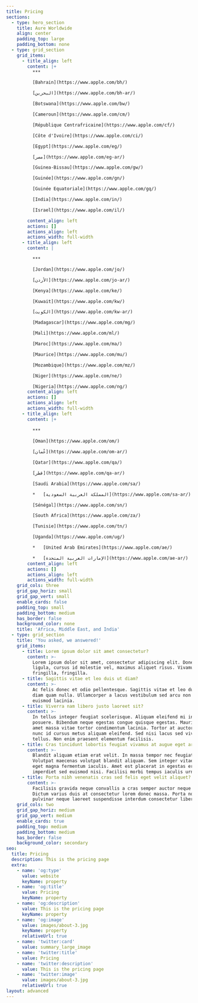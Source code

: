 ```yaml
---
title: Pricing
sections:
  - type: hero_section
    title: Aure Worldwide
    align: center
    padding_top: large
    padding_bottom: none
  - type: grid_section
    grid_items:
      - title_align: left
        content: |+
          ***

          [Bahrain](https://www.apple.com/bh/)

          [البحرين](https://www.apple.com/bh-ar/)

          [Botswana](https://www.apple.com/bw/)

          [Cameroun](https://www.apple.com/cm/)

          [République Centrafricaine](https://www.apple.com/cf/)

          [Côte d'Ivoire](https://www.apple.com/ci/)

          [Egypt](https://www.apple.com/eg/)

          [مصر](https://www.apple.com/eg-ar/)

          [Guinea-Bissau](https://www.apple.com/gw/)

          [Guinée](https://www.apple.com/gn/)

          [Guinée Equatoriale](https://www.apple.com/gq/)

          [India](https://www.apple.com/in/)

          [Israel](https://www.apple.com/il/)

        content_align: left
        actions: []
        actions_align: left
        actions_width: full-width
      - title_align: left
        content: |

          ***

          [Jordan](https://www.apple.com/jo/)

          [الأردن](https://www.apple.com/jo-ar/)

          [Kenya](https://www.apple.com/ke/)

          [Kuwait](https://www.apple.com/kw/)

          [الكويت](https://www.apple.com/kw-ar/)

          [Madagascar](https://www.apple.com/mg/)

          [Mali](https://www.apple.com/ml/)

          [Maroc](https://www.apple.com/ma/)

          [Maurice](https://www.apple.com/mu/)

          [Mozambique](https://www.apple.com/mz/)

          [Niger](https://www.apple.com/ne/)

          [Nigeria](https://www.apple.com/ng/)
        content_align: left
        actions: []
        actions_align: left
        actions_width: full-width
      - title_align: left
        content: |+
    
          ***
          
          [Oman](https://www.apple.com/om/)

          [عُمان](https://www.apple.com/om-ar/)

          [Qatar](https://www.apple.com/qa/)

          [قطر](https://www.apple.com/qa-ar/)

          [Saudi Arabia](https://www.apple.com/sa/)

          *   [المملكة العربية السعودية](https://www.apple.com/sa-ar/)

          [Sénégal](https://www.apple.com/sn/)

          [South Africa](https://www.apple.com/za/)

          [Tunisie](https://www.apple.com/tn/)

          [Uganda](https://www.apple.com/ug/)

          *   [United Arab Emirates](https://www.apple.com/ae/)

          *   [الإمارات العربية المتحدة](https://www.apple.com/ae-ar/)
        content_align: left
        actions: []
        actions_align: left
        actions_width: full-width
    grid_cols: three
    grid_gap_horiz: small
    grid_gap_vert: small
    enable_cards: false
    padding_top: small
    padding_bottom: medium
    has_border: false
    background_color: none
    title: 'Africa, Middle East, and India'
  - type: grid_section
    title: 'You asked, we answered!'
    grid_items:
      - title: Lorem ipsum dolor sit amet consectetur?
        content: >-
          Lorem ipsum dolor sit amet, consectetur adipiscing elit. Donec nisl
          ligula, cursus id molestie vel, maximus aliquet risus. Vivamus in nibh
          fringilla, fringilla.
      - title: Sagittis vitae et leo duis ut diam?
        content: >-
          Ac felis donec et odio pellentesque. Sagittis vitae et leo duis ut
          diam quam nulla. Ullamcorper a lacus vestibulum sed arcu non odio
          euismod lacinia.
      - title: Viverra nam libero justo laoreet sit?
        content: >-
          In tellus integer feugiat scelerisque. Aliquam eleifend mi in nulla
          posuere. Bibendum neque egestas congue quisque egestas. Mauris sit
          amet massa vitae tortor condimentum lacinia. Tortor at auctor urna
          nunc id cursus metus aliquam eleifend. Sed nisi lacus sed viverra
          tellus. Non enim praesent elementum facilisis.
      - title: Cras tincidunt lobortis feugiat vivamus at augue eget arcu?
        content: >-
          Blandit aliquam etiam erat velit. In massa tempor nec feugiat.
          Volutpat maecenas volutpat blandit aliquam. Sem integer vitae justo
          eget magna fermentum iaculis. Amet est placerat in egestas erat
          imperdiet sed euismod nisi. Facilisi morbi tempus iaculis urna.
      - title: Porta nibh venenatis cras sed felis eget velit aliquet?
        content: >-
          Facilisis gravida neque convallis a cras semper auctor neque vitae.
          Dictum varius duis at consectetur lorem donec massa. Porta non
          pulvinar neque laoreet suspendisse interdum consectetur libero.
    grid_cols: two
    grid_gap_horiz: medium
    grid_gap_vert: medium
    enable_cards: true
    padding_top: medium
    padding_bottom: medium
    has_border: false
    background_color: secondary
seo:
  title: Pricing
  description: This is the pricing page
  extra:
    - name: 'og:type'
      value: website
      keyName: property
    - name: 'og:title'
      value: Pricing
      keyName: property
    - name: 'og:description'
      value: This is the pricing page
      keyName: property
    - name: 'og:image'
      value: images/about-3.jpg
      keyName: property
      relativeUrl: true
    - name: 'twitter:card'
      value: summary_large_image
    - name: 'twitter:title'
      value: Pricing
    - name: 'twitter:description'
      value: This is the pricing page
    - name: 'twitter:image'
      value: images/about-3.jpg
      relativeUrl: true
layout: advanced
---
```

